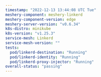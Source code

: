 ```yaml
---
timestamp: "2022-12-13 13:44:08 UTC Tue"
meshery-component: meshery-linkerd
meshery-component-version: edge
meshery-server-version: "v0.6.34"
k8s-distro: minikube
k8s-version: "v1.25.3"
service-mesh: Linkerd
service-mesh-version: ""
tests:
  pod/linkerd-destination: "Running"
  pod/linkerd-identity: "Running"
  pod/linkerd-proxy-injector: "Running"
overall-status: "passing"
---
```


